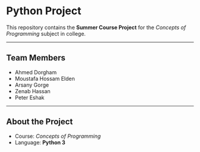 # Python Project

This repository contains the **Summer Course Project** for the *Concepts of Programming* subject in college.

---

## Team Members
- Ahmed Dorgham
- Moustafa Hossam Elden
- Arsany Gorge
- Zenab Hassan
- Peter Eshak

---

## About the Project
- Course: *Concepts of Programming*
- Language: **Python 3**
